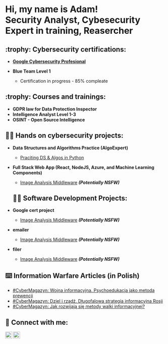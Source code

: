 <h1>Hi, my name is Adam! <br/><a>Security Analyst</a>, <a>Cybesecurity Expert in training</a>, Reasercher</a></h1>

<h2> :trophy: Cybersecurity certifications:</h2>

- [<b>Google Cybersecurity Profesional</b>](https://coursera.org/share/1b16e1882444d895a2124238abe8bc10)

- <b>Blue Team Level 1</b>
  - Certification in progress - 85% compleate

<h2> :trophy: Courses and trainings:</h2>

- <b>GDPR law for Data Protection Inspector</b>
- <b>Intelligence Analyst Level 1-3</b>
- <b>OSINT - Open Source Intelligence</b>

  
<h2>👨‍💻 Hands on cybersecurity projects:</h2>

- <b>Data Structures and Algorithms Practice (AlgoExpert)</b>
  - [Praciting DS & Algos in Python](https://github.com/joshmadakor1/Algorithms-Practice)
- <b>Full Stack Web App (React, NodeJS, Azure, and Machine Learning Components)</b>
  - [Image Analysis Middleware](https://github.com/joshmadakor1/4chan-Image-Analysis-Middleware-C964) <b><i>(Potentially NSFW)</b></i>

 
  <h2>👨‍💻 Software Development Projects:</h2>
- <b>Google cert project</b>
  - [Image Analysis Middleware](https://github.com/joshmadakor1/4chan-Image-Analysis-Middleware-C964) <b><i>(Potentially NSFW)</b></i>
- <b>emailer</b>
  - [Image Analysis Middleware](https://github.com/joshmadakor1/4chan-Image-Analysis-Middleware-C964) <b><i>(Potentially NSFW)</b></i>
- <b>filer</b>
  - [Image Analysis Middleware](https://github.com/joshmadakor1/4chan-Image-Analysis-Middleware-C964) <b><i>(Potentially NSFW)</b></i>

<h2> ⌨️ Information Warfare Articles (in Polish)</h2>

- [#CyberMagazyn: Wojna informacyjna. Psychoedukacja jako metoda prewencji](https://cyberdefence24.pl/cyberbezpieczenstwo/cybermagazyn-wojna-informacyjna-psychoedukacja-jako-metoda-prewencji)
- [#CyberMagazyn: Dziel i rządź. Długofalowa strategia informacyjna Rosji](https://cyberdefence24.pl/cyberbezpieczenstwo/cybermagazyn-dziel-i-rzadz-dlugofalowa-strategia-informacyjna-rosji )
- [#CyberMagazyn: Jak rozwijają się metody walki informacyjnej?](https://cyberdefence24.pl/cyberbezpieczenstwo/cybermagazyn-jak-rozwijaja-sie-metody-walki-informacyjnej)


<h2> 🤳 Connect with me:</h2>

[<img align="left" alt="AdamSados | Twitter" width="22px" src="https://cdn.jsdelivr.net/npm/simple-icons@v3/icons/twitter.svg" />][twitter]
[<img align="left" alt="AdamSadowski | LinkedIn" width="22px" src="https://cdn.jsdelivr.net/npm/simple-icons@v3/icons/linkedin.svg" />][linkedin]


[twitter]: https://twitter.com/AdamSados
[linkedin]: https://www.linkedin.com/in/adam-sadowski-b137ba62/
<!--
**joshmadakor1/joshmadakor1** is a ✨ _special_ ✨ repository because its `README.md` (this file) appears on your GitHub profile.

Here are some ideas to get you started:

- 🔭 I’m currently working on ...
- 🌱 I’m currently learning ...
- 👯 I’m looking to collaborate on ...
- 🤔 I’m looking for help with ...
- 💬 Ask me about ...
- 📫 How to reach me: ...
- 😄 Pronouns: ...
- ⚡ Fun fact: ...
-->
